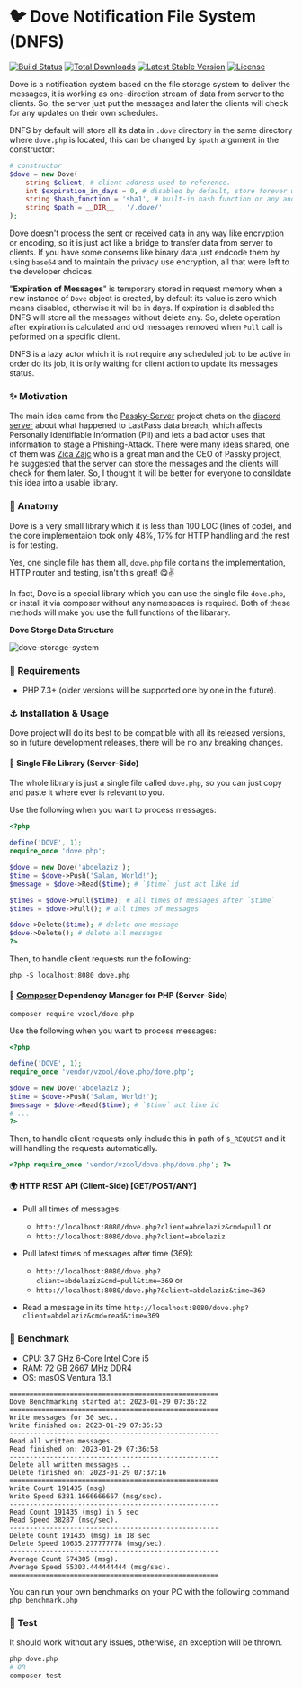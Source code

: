 # :bird: Dove Notification File System (DNFS)

<p>
<a href="https://github.com/vzool/dove.php/actions"><img src="https://github.com/vzool/dove.php/workflows/tests/badge.svg" alt="Build Status"></a>
<a href="https://packagist.org/packages/vzool/dove.php"><img src="https://img.shields.io/packagist/dt/vzool/dove.php" alt="Total Downloads"></a>
<a href="https://packagist.org/packages/vzool/dove.php"><img src="https://img.shields.io/packagist/v/vzool/dove.php" alt="Latest Stable Version"></a>
<a href="https://packagist.org/packages/vzool/dove.php"><img src="https://img.shields.io/packagist/l/vzool/dove.php" alt="License"></a>
</p>

Dove is a notification system based on the file storage system to deliver the messages, it is working as one-direction stream of data from server to the clients.
So, the server just put the messages and later the clients will check for any updates on their own schedules.

DNFS by default will store all its data in `.dove` directory in the same directory where `dove.php` is located, this can be changed by `$path` argument in the constructor:

```php
# constructor
$dove = new Dove(
    string $client, # client address used to reference.
    int $expiration_in_days = 0, # disabled by default, store forever without removing any.
    string $hash_function = 'sha1', # built-in hash function or any anonymous function act like `sha1()`.
    string $path = __DIR__ . '/.dove/'
);
```

Dove doesn't process the sent or received data in any way like encryption or encoding, so it is just act like a bridge to transfer data from server to clients. If you have some conserns like binary data just endcode them by using `base64` and to maintain the privacy use encryption, all that were left to the developer choices.

"**Expiration of Messages**" is temporary stored in request memory when a new instance of `Dove` object is created, by default its value is zero which means disabled, otherwise it will be in days. If expiration is disabled the DNFS will store all the messages without delete any. So, delete operation after expiration is calculated and old messages removed when `Pull` call is peformed on a specific client.

DNFS is a lazy actor which it is not require any scheduled job to be active in order do its job, it is only waiting for client action to update its messages status.

### :sparkles: Motivation
The main idea came from the [Passky-Server](https://github.com/Rabbit-Company/Passky-Server) project chats on the [discord server](https://discord.gg/y2ZBKbW5TA) about what happened to LastPass data breach, which affects Personally Identifiable Information (PII) and lets a bad actor uses that information to stage a Phishing-Attack.
There were many ideas shared, one of them was [Zica Zajc](https://github.com/zigazajc007) who is a great man and the CEO of Passky project, he suggested that the server can store the messages and the clients will check for them later.
So, I thought it will be better for everyone to consildate this idea into a usable library.
### :eyes: Anatomy

Dove is a very small library which it is less than 100 LOC (lines of code), and the core implementaion took only 48%, 17% for HTTP handling and the rest is for testing.

Yes, one single file has them all, `dove.php` file contains the implementation, HTTP router and testing, isn't this great! :yum::v:

In fact, Dove is a special library which you can use the single file `dove.php`, or install it via composer without any namespaces is required. Both of these methods will make you use the full functions of the libarary.

**Dove Storge Data Structure**

![dove-storage-system](images/dove-storage-system.png)

### :office: Requirements

- PHP 7.3+ (older versions will be supported one by one in the future).

### :anchor: Installation & Usage
Dove project will do its best to be compatible with all its released versions, so in future development releases, there will be no any breaking changes.
#### :wrench: Single File Library (Server-Side)

The whole library is just a single file called `dove.php`, so you can just copy and paste it where ever is relevant to you.

Use the following when you want to process messages:

```php
<?php

define('DOVE', 1);
require_once 'dove.php';

$dove = new Dove('abdelaziz');
$time = $dove->Push('Salam, World!');
$message = $dove->Read($time); # `$time` just act like id

$times = $dove->Pull($time); # all times of messages after `$time`
$times = $dove->Pull(); # all times of messages

$dove->Delete($time); # delete one message
$dove->Delete(); # delete all messages
?>
```

Then, to handle client requests run the following:

```shell
php -S localhost:8080 dove.php
```

#### :musical_note: [Composer](https://getcomposer.org/) Dependency Manager for PHP (Server-Side)

```shell
composer require vzool/dove.php
```
Use the following when you want to process messages:
```php
<?php

define('DOVE', 1);
require_once 'vendor/vzool/dove.php/dove.php';

$dove = new Dove('abdelaziz');
$time = $dove->Push('Salam, World!');
$message = $dove->Read($time); # `$time` act like id
# ...
?>
```
Then, to handle client requests only include this in path of `$_REQUEST` and it will handling the requests automatically.
```php
<?php require_once 'vendor/vzool/dove.php/dove.php'; ?>
```

#### :earth_africa: HTTP REST API (Client-Side) [GET/POST/ANY]

- Pull all times of messages:
    - `http://localhost:8080/dove.php?client=abdelaziz&cmd=pull`
    or
    - `http://localhost:8080/dove.php?client=abdelaziz`

- Pull latest times of messages after time (369):
    - `http://localhost:8080/dove.php?client=abdelaziz&cmd=pull&time=369`
    or
    - `http://localhost:8080/dove.php?&client=abdelaziz&time=369`

- Read a message in its time `http://localhost:8080/dove.php?client=abdelaziz&cmd=read&time=369`

### :checkered_flag: Benchmark
- CPU: 3.7 GHz 6-Core Intel Core i5
- RAM: 72 GB 2667 MHz DDR4
- OS: masOS Ventura 13.1
```shell
====================================================
Dove Benchmarking started at: 2023-01-29 07:36:22
====================================================
Write messages for 30 sec...
Write finished on: 2023-01-29 07:36:53
----------------------------------------------------
Read all written messages...
Read finished on: 2023-01-29 07:36:58
----------------------------------------------------
Delete all written messages...
Delete finished on: 2023-01-29 07:37:16
====================================================
Write Count 191435 (msg)
Write Speed 6381.1666666667 (msg/sec).
----------------------------------------------------
Read Count 191435 (msg) in 5 sec
Read Speed 38287 (msg/sec).
----------------------------------------------------
Delete Count 191435 (msg) in 18 sec
Delete Speed 10635.277777778 (msg/sec).
----------------------------------------------------
Average Count 574305 (msg).
Average Speed 55303.444444444 (msg/sec).
====================================================
```

You can run your own benchmarks on your PC with the following command `php benchmark.php`
### :microscope: Test

It should work without any issues, otherwise, an exception will be thrown. 

```bash
php dove.php
# OR
composer test
```